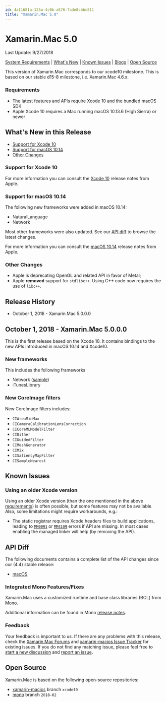 ```yaml
---
id: 4a11681a-125a-4c0b-a576-7ade8cbbc811
title: "Xamarin.Mac 5.0"
---
```


# Xamarin.Mac 5.0
Last Update: 9/27/2018

[System Requirements](https://developer.xamarin.com/guides/cross-platform/getting_started/requirements/) | [What's New](#whats-new-in-this-release) | [Known Issues](#known-issues) | [Blogs](https://blog.xamarin.com/tag/ios/) | [Open Source](#open-source)

This version of Xamarin.Mac corresponds to our xcode10 milestone. This is based on our stable d15-8 milestone, i.e. Xamarin.Mac 4.6.x.

### Requirements

* The latest features and APIs require Xcode 10 and the bundled macOS SDK
* Apple Xcode 10 requires a Mac running macOS 10.13.6 (High Sierra) or newer

## What's New in this Release

* [Support for Xcode 10]()
* [Support for macOS 10.14]()
* [Other Changes]()

### Support for Xcode 10

For more information you can consult the [Xcode 10](https://developer.apple.com/documentation/xcode_release_notes/xcode_10_release_notes) release notes from Apple.

### Support for macOS 10.14

The following new frameworks were added in macOS 10.14:

* NaturalLanguage
* Network

Most other frameworks were also updated. See our [API diff](#API_Diff) to browse the latest changes.

For more information you can consult the [macOS 10.14](https://developer.apple.com/documentation/macos_release_notes/macos_mojave_10_14_release_notes) release notes from Apple.

### Other Changes

* Apple is deprecating OpenGL and related API in favor of Metal;
* Apple **removed** support for `stdlibc++`. Using C++ code now requires the use of `libc++`.

## Release History

* October 1, 2018 - Xamarin.Mac 5.0.0.0

## October 1, 2018 - Xamarin.Mac 5.0.0.0

This is the first release based on the Xcode 10. It contains bindings to the new APIs introduced in macOS 10.14 and Xcode10.

### New frameworks

This includes the following frameworks

* Network ([sample](https://github.com/migueldeicaza/NetCatNetwork))
* iTunesLibrary

### New CoreImage filters

New CoreImage filters includes:

* `CIAreaMinMax`
* `CICameraCalibrationLensCorrection`
* `CICoreMLModelFilter`
* `CIDither`
* `CIGuidedFilter`
* `CIMeshGenerator`
* `CIMix`
* `CISaliencyMapFilter`
* `CISampleNearest`

## Known Issues

### Using an older Xcode version

Using an older Xcode version (than the one mentioned in the above [requirements](#requirements)) is often possible, but some features may not be available. Also, some limitations might require workarounds, e.g.:

* The static registrar requires Xcode headers files to build applications, leading to [`MM0091`](https://developer.xamarin.com/guides/ios/troubleshooting/mtouch-errors/#MT0091) or [`MM4109`](https://developer.xamarin.com/guides/ios/troubleshooting/mtouch-errors/#MT4109) errors if API are missing. In most cases enabling the managed linker will help (by removing the API).


## API Diff

The following documents contains a complete list of the API changes since our (4.4) stable release:

* [macOS](/releases/mac/api_changes/macos-4-6-0-5-0-0)

### Integrated Mono Features/Fixes

Xamarin.Mac uses a customized runtime and base class libraries (BCL) from [Mono](https://github.com/mono/mono/commits/2018-02).

Additional information can be found in Mono [release notes](http://www.mono-project.com/docs/about-mono/releases/5.x/).

### Feedback

Your feedback is important to us. If there are any problems with this release, check the [Xamarin.Mac Forums](https://forums.xamarin.com/categories/mac) and [xamarin-macios Issue Tracker](https://github.com/xamarin/xamarin-macios/issues) for existing issues. If you do not find any matching issue, please feel free to [start a new discussion](https://forums.xamarin.com/post/discussion/mac) and [report an issue](https://github.com/xamarin/xamarin-macios/issues/new).

## Open Source

Xamarin.Mac is based on the following open-source repositories:

* [xamarin-macios](https://github.com/xamarin/xamarin-macios) branch `xcode10`
* [mono](https://github.com/mono/mono/tree/2018-02) branch `2018-02`
